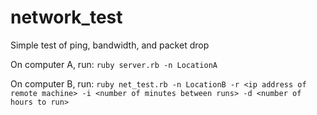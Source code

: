 # network_test
Simple test of ping, bandwidth, and packet drop

On computer A, run:
`ruby server.rb -n LocationA`

On computer B, run:
`ruby net_test.rb -n LocationB -r <ip address of remote machine> -i <number of minutes between runs> -d <number of hours to run>`

